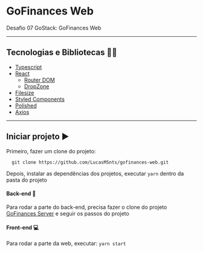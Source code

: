 # GoFinances Web
Desafio 07 GoStack: GoFinances Web

---

## Tecnologias e Bibliotecas 👨‍💻
- [Typescript](https://www.typescriptlang.org/)
- [React](https://pt-br.reactjs.org/)
  - [Router DOM](https://reacttraining.com/react-router/web/guides/quick-start)
  - [DropZone](https://react-dropzone.js.org/)
- [Filesize](https://www.npmjs.com/package/filesize)
- [Styled Components](https://styled-components.com/)
- [Polished](https://www.npmjs.com/package/polished)
- [Axios](https://github.com/axios/axios)

---

## Iniciar projeto ▶️

Primeiro, fazer um clone do projeto:
```
  git clone https://github.com/LucasMSnts/gofinances-web.git
```

Depois, instalar as dependências dos projetos, executar ```yarn``` dentro da pasta do projeto

#### Back-end 💭

Para rodar a parte do back-end, precisa fazer o clone do projeto [GoFinances Server](https://github.com/LucasMSnts/gofinances-server) e seguir os passos do projeto

#### Front-end 💻

Para rodar a parte da web, executar:
``` yarn start  ```
